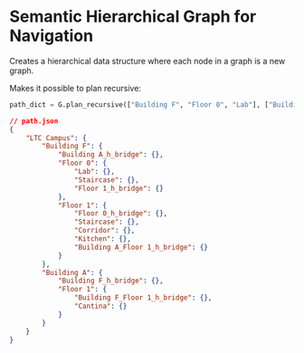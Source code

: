 # Semantic Hierarchical Graph for Navigation

Creates a hierarchical data structure where each node in a graph is a new graph.

Makes it possible to plan recursive:

```python
path_dict = G.plan_recursive(["Building F", "Floor 0", "Lab"], ["Building A", "Floor 1", "Cantina"])
```

```json
// path.json
{
    "LTC Campus": {
        "Building F": {
            "Building A_h_bridge": {},
            "Floor 0": {
                "Lab": {},
                "Staircase": {},
                "Floor 1_h_bridge": {}
            },
            "Floor 1": {
                "Floor 0_h_bridge": {},
                "Staircase": {},
                "Corridor": {},
                "Kitchen": {},
                "Building A_Floor 1_h_bridge": {}
            }
        },
        "Building A": {
            "Building F_h_bridge": {},
            "Floor 1": {
                "Building F_Floor 1_h_bridge": {},
                "Cantina": {}
            }
        }
    }
}
```
